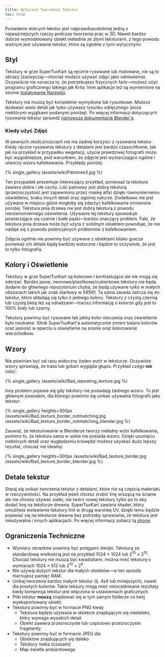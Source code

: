 ```yaml
---
title: Wytyczne Tworzenia Tekstur
toc: true
---
```

Posiadanie dobrych tekstur jest najprawdopodobniej jedną z najważniejszych rzeczy podczas tworzenia prac w 3D. Nawet bardzo dobrze wymodelowany obiekt nieładnie ze złymi teksturami, z tego powodu ważnym jest używanie tekstur, które są zgodne z tymi wytycznymi.

## Styl

Tekstury w grze SuperTuxKart są ręcznie rysowane lub malowane, nie są to obrazy (zazwyczaj—chociaż możesz używać zdjęć jako odniesienia). Oczywiście nie oznacza to, że potrzebujesz fizycznych farb—możesz użyć programu graficznego takiego jak Krita. Inne aplikacje też są wymienione na stronie [Instalowanie Narzędzi](Installing_Tools).

Tekstury nie muszą być kompletnie wymyślone lub rysunkowe. Możesz dodawać wiele detali jak tylko używasz rysunku odręcznego (poza niektórymi wyjątkami podanymi poniżej). Po więcej informacji dotyczących rysowania tekstur sprawdź [najnowszą dokumentację Blender'a](https://docs.blender.org/manual/en/latest/sculpt_paint/texture_paint/index.html).

### Kiedy użyć Zdjęć

W pewnych okolicznościach nie ma żadnej korzyści z rysowania tekstur. Kiedy ręczne rysowanie tekstury z detalami jest bardzo czasochłonne, tak jak na przykład w przypadku wegetacji, użycie prawdziwej fotografii może być wygodniejsze, pod warunkiem, że zdjęcie jest wystarczająco ogólne i utworzy wzoru kafelkowania. Przykłady poniżej:

{% single_gallery /assets/wiki/Palmtree3.jpg %}

Ten przypadek prezentuje interesujący przykład, ponieważ ta tekstura zawiera dobre i złe cechy. Liść palmowy jest dobrą teksturą (przezroczystość jest zapewniona przez maskę alfa) dzięki równomiernemu oświetleniu, braku innych detali oraz ogólnej naturze. Dodatkowo nie jest używana w miejscu gdzie mogłoby się zdarzyć kafelkowanie omówione poniżej. Tekstura pnia drzewa nie jest dobrą teksturą z powodu nierównomiernego oświetlenia. Używanie tej tekstury spowoduje powtarzające się czarne i białe paski—bardzo znaczący problem. Fakt, że tekstura pnia drzewa może być użyta z solidnym obiektem powoduje, że nie nadaje się z powodu potencjalnych problemów z kafelkowaniem.

Zdjęcia ogólnie nie powinny być używane z obiektami blisko  gracza ponieważ ich detale będą bardziej widoczne i będzie to oczywiste, że jest to tylko fotografia.

## Kolory i Oświetlenie

Tekstury w grze SuperTuxKart są kolorowe i kontrastujące ale nie mogą się zderzać. Bardzo jasne, neonowe/plastikowe/cukierkowe tekstury nie będą dodane do głównego repozytorium chyba, że będą używane tylko w małych obszarach takich jak znak startowy w XR591. Ta sama zasada zalicza się do tekstur, które składają się tylko z jednego koloru. Tekstury z czystą czernią lub czystą bielą też są odradzane—tracisz informację o kolorze gdy jest to 100% biały lub czarny.

Tekstury powinny być rysowane tak jakby kolor otoczenia oraz oświetlenie było neutralne. Silnik SuperTuxKart'a automatycznie zmieni balans kolorów oraz jasność w oparciu o oświetlenie na scenie oraz kolorowanie wierzchołków.

## Wzory

Nie powinien być od razu widoczny żaden wzór w teksturze. Oczywiste wzory sprawiają, że trasa lub gokart wygląda głupio. Przykład czego **nie** robić:

{% single_gallery /assets/wiki/Bad_repeating_texture.jpg %}

Inny problem pojawia się gdy tekstury nie posiadają żadnego wzoru. To jest głównym powodem, dla którego powinno się unikać używania fotografii jako tekstur:

{% single_gallery heights=300px
/assets/wiki/Bad_texture_border_notmatching.jpg
/assets/wiki/Bad_texture_border_notmatching_blender.jpg
%}

Zauważ, że teksturowanie w Blenderze tworzy nieładny wzór kafelkowania, pomimo to, że tekstura sama w sobie nie posiada wzoru. Dzięki usunięciu niektórych detali oraz wygładzeniu krawędzi możesz uzyskać dużo lepszy rezultat, chociaż nie idealny:

{% single_gallery heights=300px
/assets/wiki/Bad_texture_border.jpg
/assets/wiki/Bad_texture_border_blender.jpg
%}

## Detale tekstur

Staraj się unikać tworzenia tekstur z detalami, które nie są częścią materiału w rzeczywistości. Na przykład jeżeli chcesz zrobić linę wiszącą na ścianie ale nie chcesz używać siatki, nie twórz nowej tekstury tylko po to aby dodać linę na teksturze drewna. SuperTuxKart zawiera shader, który umożliwia wstawienie tekstury linii w drugą warstwę UV, dzięki temu będzie pojawiać się na teksturze drewna bez potrzeby sprawiania, że tekstura jest nieużywalna i innych aplikacjach. Po więcej informacji zobacz tą [stronę](Texturing#Decals).

## Ograniczenia Techniczne
* Wymiary obrazków powinny być potęgami dwójki. Teksturą ze standardową wielkością jest na przykład 1024 × 1024 lub  2<sup>10</sup> × 2<sup>10</sup>. Chociaż tekstury nie muszą być kwadratami, można mieć teksturę o wymiarach 1024 × 512 lub 2<sup>10</sup> × 2<sup>9</sup>.
* Nie używaj dużych tekstur dla małych obiektów—w ten sposób marnujesz pamięć RAM.
* Unikaj tworzenia bardzo małych tekstur (tj. 4x4 lub mniejszych), nawet dla prostych kolorów. Takie teksury mogą mieć nieoczekiwane rezultaty kiedy kompresja tekstur jest włączona w ustawieniach graficznych.
* Pliki tekstur **muszą** znajdować się w tym samym folderze co twój wyeksportowany obiekt.
* Tekstury powinny być w formacie PNG kiedy
    * Tekstura będzie używana w obiekcie znajdującym się niedaleko, który wymaga wysokich detali
    * Obiekt zawiera przezroczyste lub częściowo przezroczyste fragmenty
* Tekstury powinny być w formacie JPEG dla
    * Obiektów znajdujących się daleko
    * Tekstury nieba (czasami)
    * Map światła ambientowego
